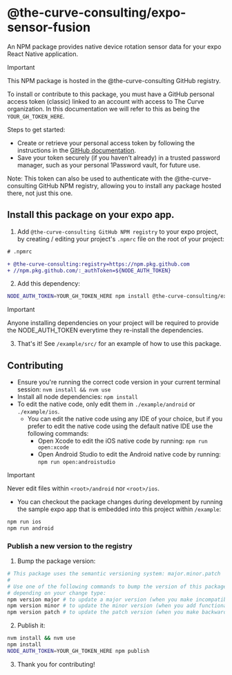# @the-curve-consulting/expo-sensor-fusion

An NPM package provides native device rotation sensor data for your expo React Native application.

> [!IMPORTANT]
>
> This NPM package is hosted in the @the-curve-consulting GitHub registry.
>
> To install or contribute to this package, you must have a GitHub personal access token (classic) linked to an account
> with access to The Curve organization. In this documentation we will refer to this as being the `YOUR_GH_TOKEN_HERE`.
>
> Steps to get started:
> - Create or retrieve your personal access token by following the instructions in the [GitHub documentation](https://docs.github.com/en/authentication/keeping-your-account-and-data-secure/managing-your-personal-access-tokens#creating-a-personal-access-token-classic).
> - Save your token securely (if you haven’t already) in a trusted password manager, such as your personal 1Password vault, for future use.
>
> Note: This token can also be used to authenticate with the @the-curve-consulting GitHub NPM registry, allowing you to install any package hosted there, not just this one.

## Install this package on your expo app.

1. Add `@the-curve-consulting GitHub NPM registry` to your expo project, by creating / editing your project's `.npmrc` file on the root of your project:

```diff
# .npmrc

+ @the-curve-consulting:registry=https://npm.pkg.github.com
+ //npm.pkg.github.com/:_authToken=${NODE_AUTH_TOKEN}
```

2. Add this dependency:

```bash
NODE_AUTH_TOKEN=YOUR_GH_TOKEN_HERE npm install @the-curve-consulting/expo-sensor-fusion
```

> [!IMPORTANT]
>
> Anyone installing dependencies on your project will be required to provide the NODE_AUTH_TOKEN everytime they re-install the dependencies.


3. That's it! See `/example/src/` for an example of how to use this package.

## Contributing

- Ensure you're running the correct code version in your current terminal session: `nvm install && nvm use`
- Install all node dependencies: `npm install`
- To edit the native code, only edit them in `./example/android` or `./example/ios`.
  - You can edit the native code using any IDE of your choice, but if you prefer to edit the native code using the default native IDE use the following commands:
    - Open Xcode to edit the iOS native code by running: `npm run open:xcode`
    - Open Android Studio to edit the Android native code by running: `npm run open:androistudio`

> [!IMPORTANT]
>
> Never edit files within `<root>/android` nor `<root>/ios`.

- You can checkout the package changes during development by running the sample expo app that is embedded into this project within `/example`:

```bash
npm run ios
npm run android
```

### Publish a new version to the registry

1. Bump the package version:

```bash
# This package uses the semantic versioning system: major.minor.patch
#
# Use one of the following commands to bump the version of this package
# depending on your change type:
npm version major # to update a major version (when you make incompatible API changes).
npm version minor # to update the minor version (when you add functionality in a backward compatible manner).
npm version patch # to update the patch version (when you make backward compatible bug fixes to existing functionalities).
```

2. Publish it:

```bash
nvm install && nvm use
npm install
NODE_AUTH_TOKEN=YOUR_GH_TOKEN_HERE npm publish
```

3. Thank you for contributing!
